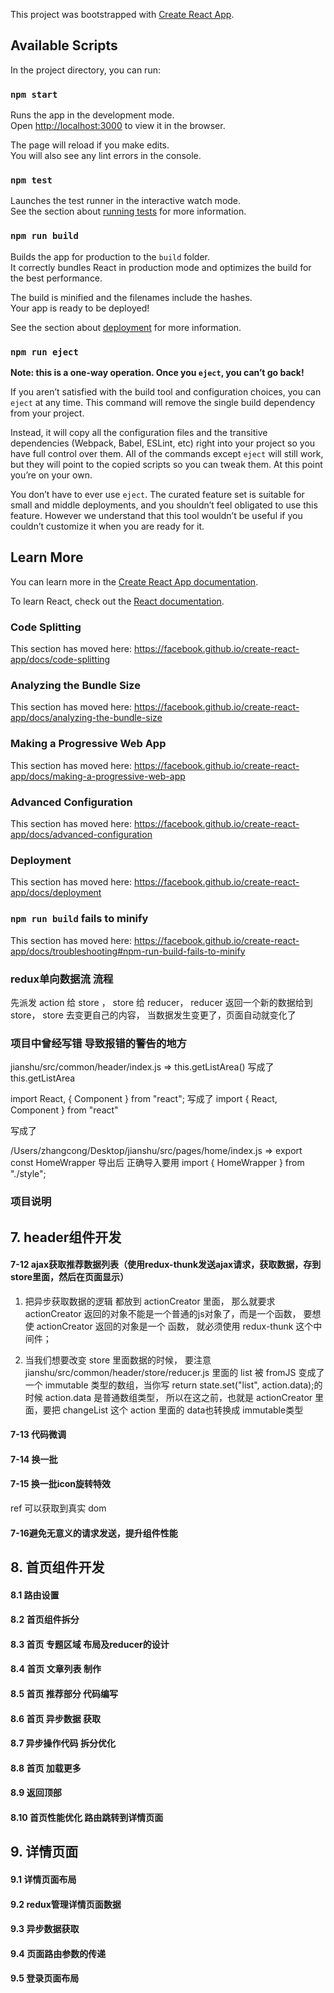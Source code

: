 This project was bootstrapped with [Create React App](https://github.com/facebook/create-react-app).

## Available Scripts

In the project directory, you can run:

### `npm start`

Runs the app in the development mode.<br />
Open [http://localhost:3000](http://localhost:3000) to view it in the browser.

The page will reload if you make edits.<br />
You will also see any lint errors in the console.

### `npm test`

Launches the test runner in the interactive watch mode.<br />
See the section about [running tests](https://facebook.github.io/create-react-app/docs/running-tests) for more information.

### `npm run build`

Builds the app for production to the `build` folder.<br />
It correctly bundles React in production mode and optimizes the build for the best performance.

The build is minified and the filenames include the hashes.<br />
Your app is ready to be deployed!

See the section about [deployment](https://facebook.github.io/create-react-app/docs/deployment) for more information.

### `npm run eject`

**Note: this is a one-way operation. Once you `eject`, you can’t go back!**

If you aren’t satisfied with the build tool and configuration choices, you can `eject` at any time. This command will remove the single build dependency from your project.

Instead, it will copy all the configuration files and the transitive dependencies (Webpack, Babel, ESLint, etc) right into your project so you have full control over them. All of the commands except `eject` will still work, but they will point to the copied scripts so you can tweak them. At this point you’re on your own.

You don’t have to ever use `eject`. The curated feature set is suitable for small and middle deployments, and you shouldn’t feel obligated to use this feature. However we understand that this tool wouldn’t be useful if you couldn’t customize it when you are ready for it.

## Learn More

You can learn more in the [Create React App documentation](https://facebook.github.io/create-react-app/docs/getting-started).

To learn React, check out the [React documentation](https://reactjs.org/).

### Code Splitting

This section has moved here: https://facebook.github.io/create-react-app/docs/code-splitting

### Analyzing the Bundle Size

This section has moved here: https://facebook.github.io/create-react-app/docs/analyzing-the-bundle-size

### Making a Progressive Web App

This section has moved here: https://facebook.github.io/create-react-app/docs/making-a-progressive-web-app

### Advanced Configuration

This section has moved here: https://facebook.github.io/create-react-app/docs/advanced-configuration

### Deployment

This section has moved here: https://facebook.github.io/create-react-app/docs/deployment

### `npm run build` fails to minify

This section has moved here: https://facebook.github.io/create-react-app/docs/troubleshooting#npm-run-build-fails-to-minify

### redux单向数据流 流程
先派发 action 给 store ，
store 给 reducer，
reducer 返回一个新的数据给到 store， 
store 去变更自己的内容，
当数据发生变更了，页面自动就变化了


### 项目中曾经写错 导致报错的警告的地方
jianshu/src/common/header/index.js 
=> 
this.getListArea() 写成了 this.getListArea

import React, { Component } from "react"; 写成了 import { React, Component } from "react"

<SearchInfo onMouseEnter={handleMouseEnter}> 写成了 <SearchInfo onMouseEnter={handleMouseEnter()}>

/Users/zhangcong/Desktop/jianshu/src/pages/home/index.js
=>
export const HomeWrapper 导出后 正确导入要用 import { HomeWrapper } from "./style";

### 项目说明
## 7. header组件开发
#### 7-12 ajax获取推荐数据列表（使用redux-thunk发送ajax请求，获取数据，存到store里面，然后在页面显示）

1. 把异步获取数据的逻辑 都放到 actionCreator 里面，
那么就要求 actionCreator 返回的对象不能是一个普通的js对象了，而是一个函数，
要想使 actionCreator 返回的对象是一个 函数， 就必须使用 redux-thunk 这个中间件；

2. 当我们想要改变 store 里面数据的时候， 要注意 
jianshu/src/common/header/store/reducer.js 
里面的 list 被 fromJS 变成了一个 immutable 类型的数组，当你写 return state.set("list", action.data);的时候 action.data 是普通数组类型， 所以在这之前，也就是 actionCreator 里面，要把  changeList 这个 action 里面的 data也转换成 immutable类型

#### 7-13 代码微调

#### 7-14 换一批

#### 7-15 换一批icon旋转特效
ref 可以获取到真实 dom

#### 7-16避免无意义的请求发送，提升组件性能

## 8. 首页组件开发

#### 8.1 路由设置

#### 8.2 首页组件拆分

#### 8.3 首页 专题区域 布局及reducer的设计

#### 8.4 首页 文章列表 制作

#### 8.5 首页 推荐部分 代码编写

#### 8.6 首页 异步数据 获取

#### 8.7 异步操作代码 拆分优化

#### 8.8 首页 加载更多

#### 8.9 返回顶部

#### 8.10 首页性能优化 路由跳转到详情页面


## 9. 详情页面
#### 9.1 详情页面布局

#### 9.2 redux管理详情页面数据 

#### 9.3 异步数据获取

#### 9.4 页面路由参数的传递

#### 9.5 登录页面布局




